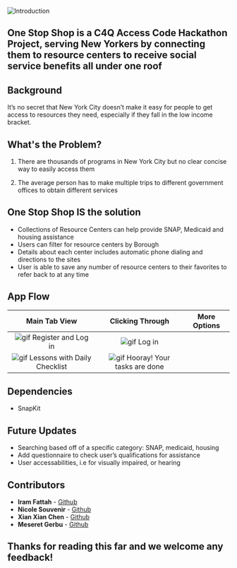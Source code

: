 ![Introduction](https://github.com/ncsouvenir/OneStopShop/blob/master/Gifs/Screen%20Shot%202018-03-16%20at%203.03.27%20PM.png)


## One Stop Shop is a C4Q Access Code Hackathon Project, serving New Yorkers by connecting them to resource centers to receive social service benefits all under one roof


## Background
It’s no secret that New York City doesn’t make it easy for people to get access to resources they need, especially if they fall in the low income bracket. 


## What's the Problem?

1. There are thousands of programs in New York City but no clear concise way to easily access them

2. The average person has to make multiple trips to different government offices to obtain different services



## One Stop Shop IS the solution

- Collections of Resource Centers can help provide SNAP, Medicaid and housing assistance 
- Users can filter for resource centers by Borough 
- Details about each center includes automatic phone dialing and directions to the sites
- User is able to save any number of resource centers to their favorites to refer back to at any time



## App Flow

Main Tab View | Clicking Through | More Options
:---: | :---: | :---:
![gif](https://github.com/ncsouvenir/OneStopShop/blob/master/Gifs/launchAndLocationAuth.gif) Register and Log in | ![gif](https://github.com/ncsouvenir/OneStopShop/blob/master/Gifs/searchByBorough.gif) Log in | 
![gif](https://github.com/ncsouvenir/OneStopShop/blob/master/Gifs/getDirections.gif) Lessons with Daily Checklist | ![gif](https://github.com/ncsouvenir/OneStopShop/blob/master/Gifs/saveAndDelete.gif) Hooray! Your tasks are done | |



## Dependencies 
- SnapKit


## Future Updates

- Searching based off of a specific category: SNAP, medicaid, housing
- Add questionnaire to check user’s qualifications for assistance
- User accessabilities, i.e for visually impaired, or hearing


## Contributors 
* **Iram Fattah** - [Github](https://github.com/Ifattah94)
* **Nicole Souvenir** - [Github](https://github.com/ncsouvenir)
* **Xian Xian Chen** - [Github](https://github.com/XianxianChen)
* **Meseret Gerbu** - [Github](https://github.com/MeseretGebru)



## Thanks for reading this far and we welcome any feedback!


